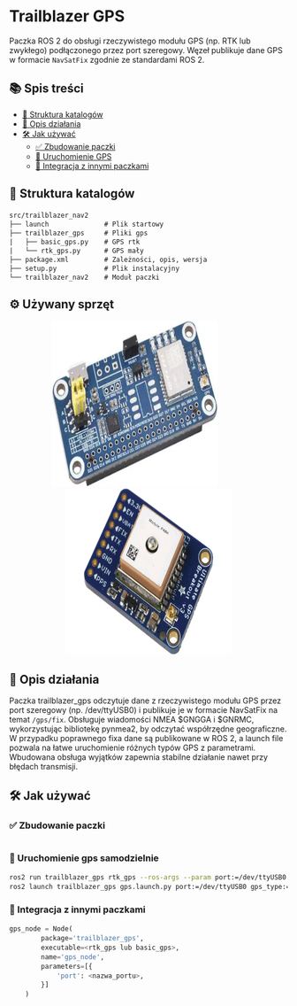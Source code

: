 # Trailblazer GPS
Paczka ROS 2 do obsługi rzeczywistego modułu GPS (np. RTK lub zwykłego) podłączonego przez port szeregowy. Węzeł publikuje dane GPS w formacie `NavSatFix` zgodnie ze standardami ROS 2. 

## 📚 Spis treści

- [📁 Struktura katalogów](#-struktura-katalogów)
- [📄 Opis działania](#-opis-działania)
- [🛠️ Jak używać](#️-jak-używać)
    - [✅ Zbudowanie paczki](#-zbudowanie-paczki)
    - [🚀 Uruchomienie GPS](#-uruchomienie-gps-samodzielnie)
    - [🧩 Integracja z innymi paczkami](#-integracja-z-innymi-paczkami)



## 📁 Struktura katalogów
    src/trailblazer_nav2
    ├── launch              # Plik startowy
    ├── trailblazer_gps     # Pliki gps
    |   ├── basic_gps.py    # GPS rtk
    |   └── rtk_gps.py      # GPS mały
    ├── package.xml         # Zależności, opis, wersja
    ├── setup.py            # Plik instalacyjny
    └── trailblazer_nav2    # Moduł paczki

## ⚙️ Używany sprzęt


<div align="center">
    <img src="images/image-1.png" width="300" height="300" style="padding-right:50px">
    <img src="images/image-2.png" width="300" height="300">
</div>

## 📄 Opis działania
Paczka trailblazer_gps odczytuje dane z rzeczywistego modułu GPS przez port szeregowy (np. /dev/ttyUSB0) i publikuje je w formacie NavSatFix na temat `/gps/fix`. Obsługuje wiadomości NMEA $GNGGA i $GNRMC, wykorzystując bibliotekę pynmea2, by odczytać współrzędne geograficzne. W przypadku poprawnego fixa dane są publikowane w ROS 2, a launch file pozwala na łatwe uruchomienie różnych typów GPS z parametrami. Wbudowana obsługa wyjątków zapewnia stabilne działanie nawet przy błędach transmisji.

## 🛠️ Jak używać
### ✅ Zbudowanie paczki
```bash

```
### 🚀 Uruchomienie gps samodzielnie
```bash
ros2 run trailblazer_gps rtk_gps --ros-args --param port:=/dev/ttyUSB0
ros2 launch trailblazer_gps gps.launch.py port:=/dev/ttyUSB0 gps_type:=rtk_gps
```

### 🧩 Integracja z innymi paczkami
```python
gps_node = Node(
        package='trailblazer_gps',
        executable=<rtk_gps lub basic_gps>,
        name='gps_node',
        parameters=[{
            'port': <nazwa_portu>,
        }]
    )
```